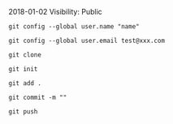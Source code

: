 2018-01-02
Visibility: Public




```
git config --global user.name "name"

git config --global user.email test@xxx.com

git clone 

git init

git add .

git commit -m ""

git push

```